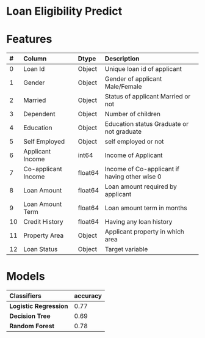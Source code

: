 # Loan Eligibility Predict

# Features

| **#** | **Column** | **Dtype** | **Description** |
| :--- | :--- | :--- | :--- |
| 0 | Loan Id | Object | Unique loan id of applicant |
| 1 | Gender | Object | Gender of applicant Male/Female |
| 2 | Married | Object | Status of applicant Married or not |
| 3 | Dependent | Object | Number of children |
| 4 | Education | Object | Education status Graduate or not graduate |
| 5 | Self Employed | Object | self employed or not |
| 6 | Applicant Income | int64 | Income of Applicant |
| 7 | Co-applicant Income | float64| Income of Co-applicant if having other wise 0 |
| 8 | Loan Amount | float64 | Loan amount required by applicant |
| 9 | Loan Amount Term | float64 | Loan amount term in months |
| 10 | Credit History | float64 | Having any loan history |
| 11 | Property Area | Object | Applicant property in which area |
| 12 | Loan Status | Object | Target variable |


# Models
| **Classifiers**  | **accuracy** |
| :--- | :--- |
| **Logistic Regression** | 0.77 |
| **Decision Tree** | 0.69 |
| **Random Forest** | 0.78 |
